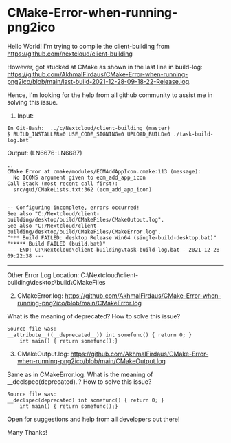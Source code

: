 # CMake-Error-when-running-png2ico

Hello World! I'm trying to compile the client-building from https://github.com/nextcloud/client-building

However, got stucked at CMake as shown in the last line in build-log: https://github.com/AkhmalFirdaus/CMake-Error-when-running-png2ico/blob/main/last-build-2021-12-28-09-18-22-Release.log.

Hence, I'm looking for the help from all github community to assist me in solving this issue.

1) Input:
```
In Git-Bash:  ../c/Nextcloud/client-building (master)
$ BUILD_INSTALLER=0 USE_CODE_SIGNING=0 UPLOAD_BUILD=0 ./task-build-log.bat
```

Output: (LN6676-LN6687)
```
..
CMake Error at cmake/modules/ECMAddAppIcon.cmake:113 (message):
  No ICONS argument given to ecm_add_app_icon
Call Stack (most recent call first):
  src/gui/CMakeLists.txt:362 (ecm_add_app_icon)


-- Configuring incomplete, errors occurred!
See also "C:/Nextcloud/client-building/desktop/build/CMakeFiles/CMakeOutput.log".
See also "C:/Nextcloud/client-building/desktop/build/CMakeFiles/CMakeError.log".
"*** Build FAILED: desktop Release Win64 (single-build-desktop.bat)"
"***** Build FAILED (build.bat)"
--- END: C:\Nextcloud\client-building\task-build-log.bat - 2021-12-28 09:22:38 ---
```

***

Other Error Log Location:
C:\Nextcloud\client-building\desktop\build\CMakeFiles

2) CMakeError.log: https://github.com/AkhmalFirdaus/CMake-Error-when-running-png2ico/blob/main/CMakeError.log

What is the meaning of deprecated? How to solve this issue?
````
Source file was:
__attribute__((__deprecated__)) int somefunc() { return 0; }
    int main() { return somefunc();}
````


3) CMakeOutput.log: https://github.com/AkhmalFirdaus/CMake-Error-when-running-png2ico/blob/main/CMakeOutput.log

Same as in CMakeError.log. What is the meaning of __declspec(deprecated)..? How to solve this issue?
````
Source file was:
__declspec(deprecated) int somefunc() { return 0; }
    int main() { return somefunc();}
````

Open for suggestions and help from all developers out there! 

Many Thanks!
